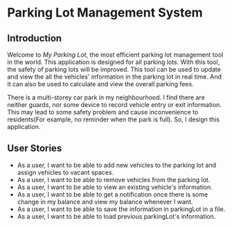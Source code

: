 # Parking Lot Management System

## Introduction
Welcome to *My Parking Lot*, the most efficient parking lot management tool in the world. This application is designed 
for all parking lots. With this tool, the safety of parking lots will be improved. This tool can be used to update and 
view the all the vehicles' information in the parking lot in real time. And it can also be used to calculate and view 
the overall parking fees.

There is a multi-storey car park in my neighbourhood. I find there are neither guards, nor some device to record vehicle
entry or exit information. This may lead to some safety problem and cause inconvenience to residents(For example, no
reminder when the park is full). So, I design this application.
 
## User Stories
- As a user, I want to be able to add new vehicles to the parking lot and assign vehicles to vacant spaces.
- As a user, I want to be able to remove vehicles from the parking lot.
- As a user, I want to be able to view an existing vehicle's information.
- As a user, I want to be able to get a notification once there is some change in my balance and view my balance
whenever I want.
- As a user, I want to be able to save the information in parkingLot in a file.
- As a user, I want to be able to load previous parkingLot's information.


